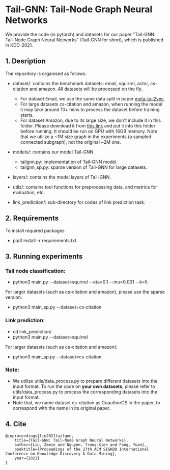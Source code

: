 
# Tail-GNN: Tail-Node Graph Neural Networks 
We provide the code (in pytorch) and datasets for our paper "Tail-GNN: Tail-Node Graph Neural Networks" (Tail-GNN for short), which is published in KDD-2021.


## 1. Desription
The repository is organised as follows:

* dataset/: contains the benchmark datasets: email, squirrel, actor, cs-citation and amazon. All datasets will be processed on the fly. 
  * For dataset Email, we use the same data split in paper [meta-tail2vec](https://github.com/shuaiOKshuai/meta-tail2vec). 
  * For large datasets cs-citation and amazon, when running the model it may take around 10+ mins to process the dataset before training starts. 
  * For dataset Amazon, due to its large size, we don't include it in this folder. Please download it from [this link](https://github.com/pyyush/GraphML) and put it into this folder before running. It should be run on GPU with 16GB memory. Note that we utilize a ~1M size graph in the experiments (a sampled connected subgraph), not the original ~2M one.

* models/: contains our model Tail-GNN.
  * tailgnn.py: implementation of Tail-GNN model.
  * tailgnn_sp.py: sparse version of Tail-GNN for large datasets.

* layers/: contains the model layers of Tail-GNN.  
* utils/: contains tool functions for preprocessing data, and metrics for evaluation, etc.
* link_prediction/: sub-directory for codes of link prediction task.
  

## 2. Requirements
To install required packages
- pip3 install -r requirements.txt

## 3. Running experiments

### Tail node classification:
- python3 main.py --dataset=squirrel --eta=0.1 --mu=0.001 --k=5
  
For larger datasets (such as cs-citation and amazon), please use the sparse version:
- python3 main_sp.py --dataset=cs-citation


### Link prediction:
- cd link_prediction/
- python3 main.py --dataset=squirrel 

For larger datasets (such as cs-citation and amazon):
- python3 main_sp.py --dataset=cs-citation


### Note:
- We utilize utils/data_process.py to prepare different datasets into the input format. To run the code on **your own datasets**, please refer to utils/data_process.py to process the corresponding datasets into the input format.
- Note that, we name dataset cs-citation as CoauthorCS in the paper, to correspond with the name in its original paper.

## 4. Cite

	@inproceedings{liu2021tailgnn,
		title={Tail-GNN: Tail-Node Graph Neural Networks},
		author={Liu, Zemin and Nguyen, Trung-Kien and Fang, Yuan},
		booktitle={Proceedings of the 27th ACM SIGKDD International Conference on Knowledge Discovery & Data Mining},
		year={2021}
	}

